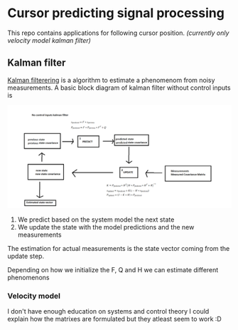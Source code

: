 # Cursor predicting signal processing

This repo contains applications for following cursor position. *(currently only velocity model kalman filter)*

## Kalman filter

[Kalman filterering](https://en.wikipedia.org/wiki/Kalman_filter) is a algorithm to estimate a phenomenom from noisy measurements. A basic block
diagram of kalman filter without control inputs is

![kalman](./images/kalman.png)

1. We predict based on the system model the next state
2. We update the state with the model predictions and the new measurements

The estimation for actual measurements is the state vector coming from the update step.

Depending on how we initialize the F, Q and H we can estimate different phenomenons

### Velocity model

I don't have enough education on systems and control theory I could explain
how the matrixes are formulated but they atleast seem to work :D